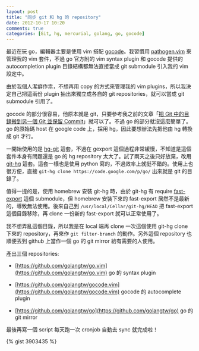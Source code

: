 ```yaml
---
layout: post
title: "同步 git 和 hg 的 repository"
date: 2012-10-17 10:20
comments: true
categories: [Git, hg, mercurial, golang, go, gocode]
---
```

最近在玩 go，編輯器主要是使用 vim 搭配 [gocode](https://github.com/nsf/gocode)。我習慣用 [pathogen.vim](https://github.com/tpope/vim-pathogen) 來管理我的 vim 套件，不過 go 官方附的 vim syntax plugin 和 gocode 提供的 autocompletion plugin 目錄結構都無法直接當成 git submodule 引入我的 vim 設定中。

由於我個人潔癖作祟，不想再用 copy 的方式來管理我的 vim plugins，所以我決定自己把這兩份 plugin 抽出來獨立成各自的 git repositories，就可以當成 git submodule 引用了。
<!--more-->
gocode 的部分很容易，他原本就是 git，只要參考我之前的文章「[把 Git 中的目錄搬到另一個 Git 並保留 Commit](http://blog.hsatac.net/2012/04/moving-files-from-one-git-repository-to-another-keeping-commit-history/)」就可以了。不過 go 的部分就沒這麼簡單了。go 的原始碼 host 在 google code 上，採用 hg，因此要想辦法先把他由 hg 轉換成 git 才行。

一開始使用的是 [hg-git](http://hg-git.github.com/) 這套，不過在 gexport 這個過程非常緩慢，不知道是這個套件本身有問題還是 go 的 hg repository 太大了。試了兩天之後只好放棄，改用 [git-hg](http://offbytwo.com/git-hg/) 這套。這套一樣也是使用 python 寫的，不過效率上就挺不錯的。使用上也很方便，直接 `git-hg clone https://code.google.com/p/go/` 出來就是 git 的目錄了。

值得一提的是，使用 homebrew 安裝 git-hg 時，由於 git-hg 有 require [fast-export](http://repo.or.cz/w/fast-export.git) 這個 submodule，但 homebrew 安裝下來的 fast-export 居然不是最新的，導致無法使用。後來自己到 `/usr/local/Cellar/git-hg/HEAD` 把 fast-export 這個目錄移除，再 clone 一份新的 fast-export 就可以正常使用了。

我不想弄亂這個目錄，所以我是在 local 端再 clone 一次這個使用 git-hg clone 下來的 repository，再來作 `git filter-branch` 的動作。另外這個 repository 也順便丟到 github 上當作一個 go 的 git mirror 給有需要的人使用。

產出三個 repositories:

* [https://github.com/golangtw/go.vim](https://github.com/golangtw/go.vim) go 的 syntax plugin

* [https://github.com/golangtw/gocode.vim](https://github.com/golangtw/gocode.vim) gocode 的 autocomplete plugin

* [https://github.com/golangtw/go](https://github.com/golangtw/go) go 的 git mirror

最後再寫一個 script 每天跑一次 cronjob 自動去 sync 就完成啦！

{% gist 3903435 %}